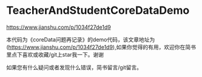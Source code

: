 # TeacherAndStudentCoreDataDemo
https://www.jianshu.com/p/1034f27de1d9


本代码为《coreData问题再记录》的demo代码，该文章地址为(https://www.jianshu.com/p/1034f27de1d9),如果你觉得的有用，欢迎你在简书里点下喜欢或收藏/git上star我一下。谢谢

如果您有什么疑问或者发现什么错误，简书留言/git留言。
